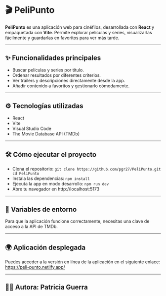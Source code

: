 # 🎬 PeliPunto

**PeliPunto** es una aplicación web para cinéfilos, desarrollada con **React** y empaquetada con **Vite**. Permite explorar películas y series, visualizarlas fácilmente y guardarlas en favoritos para ver más tarde.

---

## ✨ Funcionalidades principales

- Buscar películas y series por título.
- Ordenar resultados por diferentes criterios.
- Ver tráilers y descripciones directamente desde la app.
- Añadir contenido a favoritos y gestionarlo cómodamente.

---

## ⚙️ Tecnologías utilizadas

- React
- Vite
- Visual Studio Code
- The Movie Database API (TMDb)

---

## 🛠️ Cómo ejecutar el proyecto

- Clona el repositorio: ```git clone https://github.com/pgr27/PeliPunto.git cd PeliPunto```
- Instala las dependencias: ```npm install```
- Ejecuta la app en modo desarrollo: ```npm run dev```
- Abre tu navegador en http://localhost:5173
  
---

## 🔐 Variables de entorno
Para que la aplicación funcione correctamente, necesitas una clave de acceso a la API de TMDb.

---

## 🌍 Aplicación desplegada
Puedes acceder a la versión en línea de la aplicación en el siguiente enlace: https://peli-punto.netlify.app/

---

## 👩‍💻 Autora: Patricia Guerra
